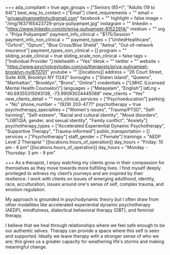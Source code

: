 +++
ada_compliant = true
age_groups = ["Seniors (65+)", "Adults (19 to 64)"]
best_way_to_contact = ["Email"]
client_requirements = ""
email = "priyapuliyampetlmhc@gmail.com"
facebook = ""
highlight = false
image = "/img/1637165423729-priya-puliyampet.jpg"
instagram = ""
linkedin = "https://www.linkedin.com/in/priya-puliyampet-81522914/"
medium = ""
org = "Priya Puliyampet"
payment_info_clinical = "$175/Session "
payment_info_non_clinical = ""
payment_types = ["UnitedHealthcare", "Oxford", "Optum", "Blue Cross/Blue Shield", "Aetna", "Out-of-network insurance"]
payment_types_non_clinical = []
program = ""
sliding_scale_clinical = true
sliding_scale_non_clinical = false
tags = ["Individual Provider "]
telehealth = "Yes"
tiktok = ""
twitter = ""
website = "https://www.psychologytoday.com/us/therapists/priya-puliyampet-brooklyn-ny/870701"
youtube = ""
[[locations]]
address = "26 Court Street, Suite 409, Brooklyn NY 11242"
boroughs = ["Staten Island", "Queens", "Manhattan", "Brooklyn", "Bronx", "Online"]
credentials = ["LMHC (Licensed Mental Health Counselor)"]
languages = ["Malayalam", "English"]
latLng = "40.69355315093138, -73.99093024445088"
new_clients = "Yes"
new_clients_detail = ""
non_clinical_services = ["Psychoeducation"]
parking = "No"
phone_number = "(929) 203-4771"
psychotherapy = true
psychotherapy_specialties = ["Women's issues", "Trauma/PTSD", "Self-harming", "Self-esteem", "Racial and cultural identity", "Mood disorders", "LGBTQIA, gender, and sexual identity", "Family conflict", "Anxiety"]
psychotherapy_types = ["Accelerated Experiential Dynamic Psychotherapy", "Supportive Therapy", "Trauma-informed"]
public_transportation = []
services = ["Psychotherapy"]
staff_gender = ["Female"]
trainings = "AEDP Level 2 Therapist "
[[locations.hours_of_operation]]
day_hours = "Friday: 10 am - 6 pm"
[[locations.hours_of_operation]]
day_hours = "Monday - Thursday: 3 pm - 9 pm"

+++
As a therapist, I enjoy watching my clients grow in their compassion for themselves as they move towards more fulfilling lives. I find myself deeply privileged to witness my client’s journeys and am inspired by their resilience. I work with clients on issues of emerging adulthood, identity, race, acculturation, issues around one's sense of self, complex trauma, and emotion regulation.  
  
My approach is grounded in psychodynamic theory but I often draw from other modalities like accelerated experiential dynamic psychotherapy (AEDP), mindfulness, dialectical behavioral therapy (DBT), and feminist therapy.  
  
I believe that we heal through relationships where we feel safe enough to be our authentic selves. Therapy can provide a space where this self is seen and supported. Ideally we leave therapy with a stronger sense of who we are; this gives us a greater capacity for weathering life's storms and making meaningful change.